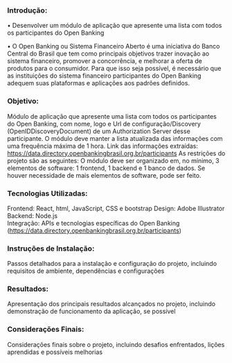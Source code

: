 ### Introdução:

•	Desenvolver um módulo de aplicação que apresente uma lista com todos os participantes do Open Banking

•	O Open Banking ou Sistema Financeiro Aberto é uma iniciativa do Banco Central do Brasil que tem como principais objetivos trazer inovação ao sistema financeiro, promover a concorrência, e melhorar a oferta de produtos para o consumidor. Para que isso seja possível, é necessário que as instituições do sistema financeiro participantes do Open Banking adequem suas plataformas e aplicações aos padrões definidos.


### Objetivo:

Módulo de aplicação que apresente uma lista com todos os participantes do Open Banking, com nome, logo e Url de configuração/Discovery (OpenIDDiscoveryDocument) de um Authorization Server desse participante. 
O módulo deve manter a lista atualizada das informações com uma frequência máxima de 1 hora.
Link das informações extraídas: https://data.directory.openbankingbrasil.org.br/participants 
As restrições do projeto são as seguintes: O módulo deve ser organizado em, no mínimo, 3 elementos de software: 1 frontend, 1 backend e 1 banco de dados. 
Se houver necessidade de mais elementos de software, pode ser feito.

### Tecnologias Utilizadas:

Frontend: React, html, JavaScript, CSS e bootstrap
Design: Adobe Illustrator
Backend: Node.js	
Integração: APIs e tecnologias específicas do Open Banking (https://data.directory.openbankingbrasil.org.br/participants)


### Instruções de Instalação:
Passos detalhados para a instalação e configuração do projeto, incluindo requisitos de ambiente, dependências e configurações

### Resultados:
Apresentação dos principais resultados alcançados no projeto, incluindo demonstração de funcionamento da aplicação, se possível

### Considerações Finais:
Considerações finais sobre o projeto, incluindo desafios enfrentados, lições aprendidas e possíveis melhorias

